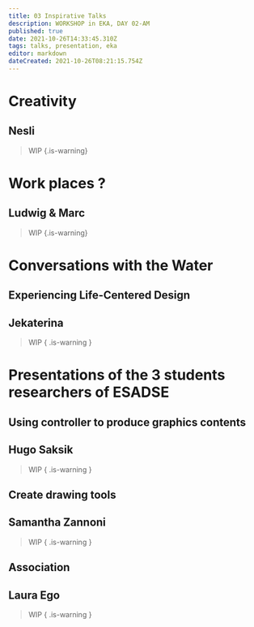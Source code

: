 ```yaml
---
title: 03 Inspirative Talks
description: WORKSHOP in EKA, DAY 02-AM
published: true
date: 2021-10-26T14:33:45.310Z
tags: talks, presentation, eka
editor: markdown
dateCreated: 2021-10-26T08:21:15.754Z
---
```


# Creativity
## Nesli

> WIP
{.is-warning}


# Work places ?
## Ludwig & Marc

> WIP
{.is-warning}


# Conversations with the Water
## Experiencing Life-Centered Design
## Jekaterina

> WIP { .is-warning }

# Presentations of the 3 students researchers of ESADSE
## Using controller to produce graphics contents
## Hugo Saksik

> WIP { .is-warning }

## Create drawing tools 
## Samantha Zannoni
> WIP { .is-warning }

## Association
## Laura Ego
> WIP { .is-warning }